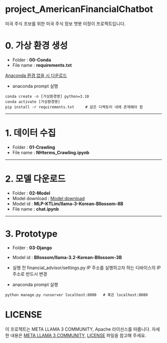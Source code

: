 # project_AmericanFinancialChatbot
미국 주식 초보를 위한 미국 주식 정보 챗봇 미정이 프로젝트입니다.

# 0. 가상 환경 생성
- Folder : **00-Conda**
- File name : **requirements.txt**

[Anaconda 환경 없을 시 다운로드](https://www.anaconda.com/download)

- anaconda prompt 실행

```
conda create -n [가상환경명] python=3.10
conda activate [가상환경명]
pip install -r requirements.txt		# 같은 디렉토리 내에 존재해야 함
```
----------------------------------------------------------------------
# 1. 데이터 수집
- Folder : **01-Crawling**
- File name : **NHterms_Crawling.ipynb**
----------------------------------------------------------------------
# 2. 모델 다운로드
- Folder : **02-Model**
- Model download : [Model download](https://huggingface.co/Bllossom/llama-3.2-Korean-Bllossom-3B)
- Model id : **MLP-KTLim/llama-3-Korean-Bllossom-8B**
- File name : **chat.ipynb**
----------------------------------------------------------------------
# 3. Prototype
- Folder : **03-Django**
- Model id : **Bllossom/llama-3.2-Korean-Bllossom-3B**
- 실행 전 financial_advisor/settings.py IP 주소를 실행하고자 하는 디바이스의 IP 주소로 반드시 변경

- anaconda prompt 실행
```conda activate [가상환경명]	# 이미 활성화돼 있다면 무시
python manage.py runserver localhost:8000	# 혹은 localhost:8080
```

# LICENSE
이 프로젝트는 META LLAMA 3 COMMUNITY, Apache 라이선스를 따릅니다. 자세한 내용은 [META LLAMA 3 COMMUNITY](https://huggingface.co/meta-llama/Meta-Llama-3-8B/resolve/main/LICENSE), [LICENSE](LICENSE) 파일을 참고해 주세요.